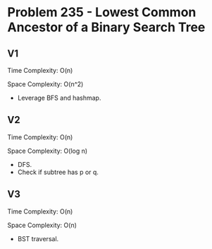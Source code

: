# Problem 235 - Lowest Common Ancestor of a Binary Search Tree

## V1

Time Complexity: O(n)

Space Complexity: O(n^2)

- Leverage BFS and hashmap.

## V2

Time Complexity: O(n)

Space Complexity: O(log n)

- DFS.
- Check if subtree has p or q.

## V3

Time Complexity: O(n)

Space Complexity: O(n)

- BST traversal.

